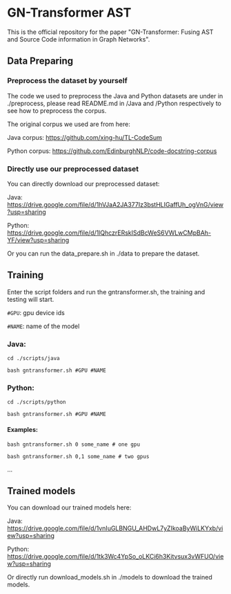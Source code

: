 # GN-Transformer AST

This is the official repository for the paper "GN-Transformer: Fusing AST and Source Code information in Graph Networks".

## Data Preparing

### Preprocess the dataset by yourself

The code we used to preprocess the Java and Python datasets are under in ./preprocess, please read README.md in /Java and /Python respectively to see how to preprocess the corpus.

The original corpus we used are from here:

Java corpus: https://github.com/xing-hu/TL-CodeSum

Python corpus: https://github.com/EdinburghNLP/code-docstring-corpus

### Directly use our preprocessed dataset

You can directly download our preprocessed dataset:

Java: https://drive.google.com/file/d/1hVJaA2JA377Iz3bstHLIGaffUh_ogVnG/view?usp=sharing

Python: https://drive.google.com/file/d/1lQhczrERskISdBcWeS6VWLwCMpBAh-YF/view?usp=sharing

Or you can run the data_prepare.sh in ./data to prepare the dataset. 

## Training

Enter the script folders and run the gntransformer.sh, the training and testing will start.

`#GPU`: gpu device ids

`#NAME`: name of the model

### Java:

`cd ./scripts/java`

`bash gntransformer.sh #GPU #NAME`

### Python:

`cd ./scripts/python`

`bash gntransformer.sh #GPU #NAME`

#### Examples:

`bash gntransformer.sh 0 some_name # one gpu`

`bash gntransformer.sh 0,1 some_name # two gpus` 

...

## Trained models

You can download our trained models here:

Java: https://drive.google.com/file/d/1vnIuGLBNGU_AHDwL7yZIkoaByWiLKYxb/view?usp=sharing

Python: https://drive.google.com/file/d/1tk3Wc4YpSo_oLKCi6h3Kitvsux3vWFUO/view?usp=sharing

Or directly run download_models.sh in ./models to download the trained models.


